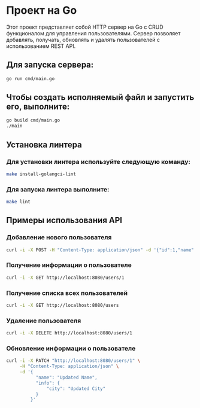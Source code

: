 # Проект на Go

Этот проект представляет собой HTTP сервер на Go с CRUD функционалом для управления пользователями. Сервер позволяет добавлять, получать, обновлять и удалять пользователей с использованием REST API.
## Для запуска сервера:

```bash
go run cmd/main.go
```
## Чтобы создать исполняемый файл и запустить его, выполните:

```bash
go build cmd/main.go
./main
```

## Установка линтера

### Для установки линтера используйте следующую команду:

```bash
make install-golangci-lint
```

### Для запуска линтера выполните:

```bash
make lint
```
## Примеры использования API

### Добавление нового пользователя

```bash
curl -i -X POST -H "Content-Type: application/json" -d '{"id":1,"name":"Alexy Laiho","age":41,"email":"alexycobhc@example.com","info":{"street":"123 Main St","city":"Anytown"}}' http://localhost:8080/newuser
```
### Получение информации о пользователе

```bash
curl -i -X GET http://localhost:8080/users/1
```

### Получение списка всех пользователей

```bash
curl -i -X GET http://localhost:8080/users
```
### Удаление пользователя

```bash
curl -i -X DELETE http://localhost:8080/users/1
```

### Обновление информации о пользователе

```bash
curl -i -X PATCH "http://localhost:8080/users/1" \
     -H "Content-Type: application/json" \
     -d '{
           "name": "Updated Name",
           "info": {
               "city": "Updated City"
           }
         }'
```